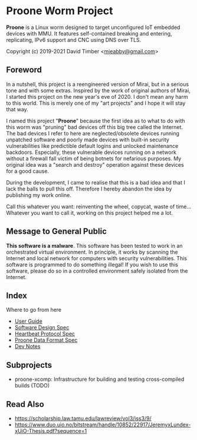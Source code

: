 # Proone Worm Project
**Proone** is a Linux worm designed to target unconfigured IoT embedded devices
with MMU. It features self-contained breaking and entering, replicating, IPv6
support and CNC using DNS over TLS.

Copyright (c) 2019-2021 David Timber &lt;mieabby@gmail.com&gt;

## Foreword
In a nutshell, this project is a reengineered version of Mirai, but in a serious
tone and with some extras. Inspired by the work of original authors of Mirai,
I started this project on the new year's eve of 2020. I don't mean any harm to
this world. This is merely one of my "art projects" and I hope it will stay that
way.

I named this project "**Proone**" because the first idea as to what to do with
this worm was "pruning" bad devices off this big tree called the Internet. The
bad devices I refer to here are neglected/obsolete devices running unpatched
software and poorly made devices with built-in security vulnerabilities like
predictible default logins and unlocked maintenance backdoors. Especially, these
vulnerable devices running on a network without a firewall fall victim of being
botnets for nefarious purposes. My original idea was a "search and destroy"
operation against these devices for a good cause.

During the development, I came to realise that this is a bad idea and that I
lack the balls to pull this off. Therefore I hereby abandon the idea by
publishing my work online.

Call this whatever you want: reinventing the wheel, copycat, waste of time...
Whatever you want to call it, working on this project helped me a lot.

## Message to General Public
**This software is a malware**. This software has been tested to work in an
orchestrated virtual environment. In principle, it works by scanning the
Internet and local network for computers with security vulnerabilities. This
software is programmed to do something illegal! If you wish to use this
software, please do so in a controlled environment safely isolated from the
Internet.

## Index
Where to go from here

* [User Guide](doc/user_guide.md)
* [Software Design Spec](doc/sws.md)
* [Heartbeat Protocol Spec](doc/htbt.md)
* [Proone Data Format Spec](doc/fmts.md)
* [Dev Notes](doc/dev_notes.md)

## Subprojects
* proone-xcomp: Infrastructure for building and testing cross-compiled builds (TODO)

## Read Also
* https://scholarship.law.tamu.edu/lawreview/vol3/iss3/9/
* https://www.duo.uio.no/bitstream/handle/10852/22917/JeremyxLundex-xUiO-Thesis.pdf?sequence=1
